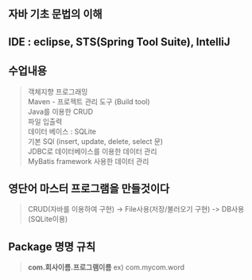 ## 자바 기초 문법의 이해
## IDE : eclipse, STS(Spring Tool Suite), IntelliJ 
## 수업내용
> 객체지향 프로그래밍 <br>
> Maven - 프로젝트 관리 도구 (Build tool) <br>
> Java를 이용한 CRUD <br>
> 파일 입출력 <br>
> 데이터 베이스 : SQLite <br>
> 기본 SQl (insert, update, delete, select 문) <br>
> JDBC로 데이터베이스를 이용한 데이터 관리 <br>
> MyBatis framework 사용한 데이터 관리 <br>

## 영단어 마스터 프로그램을 만들것이다 <br>
> CRUD(자바를 이용하여 구현) -> File사용(저장/불러오기 구현) -> DB사용(SQLite이용) <br>

## Package 명명 규칙
> **com.회사이름.프로그램이름**
> ex) com.mycom.word<br>
